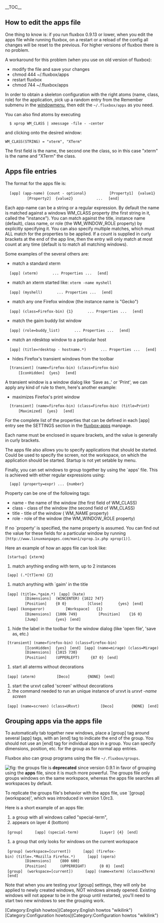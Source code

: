 \_\_TOC\_\_

How to edit the apps file
-------------------------

One thing to know is: if you run fluxbox 0.9.13 or lower, when you edit the apps file while running fluxbox, on a restart or a reload of the config all changes will be reset to the previous. For higher versions of fluxbox there is no problem.

A workaround for this problem (when you use on old version of fluxbox):

-   modify the file and save your changes
-   chmod 444 \~/.fluxbox/apps
-   restart fluxbox
-   chmod 744 \~/.fluxbox/apps

In order to obtain a skeleton configuration with the right atoms (name, class, role) for the application, pick up a random entry from the Remember submenu in the [windowmenu](http://fluxbox-wiki.org/index.php?title=Editing_the_windowmenu), then edit the `~/.fluxbox/apps` as you need.

You can also find atoms by executing

`  $ xprop WM_CLASS | xmessage -file - -center`

and clicking onto the desired window:

`WM_CLASS(STRING) = "xterm", "XTerm"`

The first field is the name, the second one the class, so in this case "xterm" is the name and "XTerm" the class.

Apps file entries
-----------------

The format for the apps file is:

`  [app] (app-name) {count - optional}`
`          [Property1]  {value1}`
`          [Property2]  {value2}`
`          ...`
`  [end]`

Each app-name can be a string or a regular expression. By default the name is matched against a windows WM\_CLASS property (the first string in it, called the "instance"). You can match against the title, instance name (default), class name, or role (the WM\_WINDOW\_ROLE property) by explicitly specifying it. You can also specify multiple matches, which must ALL match for the properties to be applied. If a count is supplied in curly brackets at the end of the app line, then the entry will only match at most count at any time (default is to match all matching windows).

Some examples of the several others are:

-   match a standard xterm

`  [app] (xterm)`
`      ... Properties ...`
`  [end]`

-   match an xterm started like: `xterm -name myshell`

`  [app] (myshell)`
`      ... Properties ...`
`  [end]`

-   match any one Firefox window (the instance name is "Gecko")

`  [app] (class=Firefox-bin) {1}`
`      ... Properties ...`
`  [end]`

-   match the gaim buddy list window

`  [app] (role=buddy_list)`
`      ... Properties ...`
`  [end]`

-   match an rdesktop window to a particular host

`  [app] (title=rdesktop - hostname.*)`
`      ... Properties ...`
`  [end]`

-   hides Firefox's transient windows from the toolbar

`  [transient] (name=firefox-bin) (class=Firefox-bin)`
`      [IconHidden]  {yes}`
`  [end]`

A transient window is a window dialog like 'Save as..' or 'Print', we can apply any kind of rule to them, here's another example:

-   maximizes Firefox's print window

`  [transient] (name=firefox-bin) (class=Firefox-bin) (title=Print)`
`      [Maximized]  {yes}`
`  [end]`

For the complete list of the properties that can be defined in each [app] entry see the SETTINGS section in the [fluxbox-apps](http://fluxbox.org/help/man-fluxbox-apps.php) manpage.

Each name must be enclosed in square brackets, and the value is generally in curly brackets.

The apps file also allows you to specify applications that should be started. Could be used to specify the screen, not the workspace, on which the application should be started. Startup is not yet setable by menu.

Finally, you can set windows to group together by using the \`apps' file. This is achieved with either regular expressions using:

`  [app] (property=expr) ... {number}`

Property can be one of the following tags:

-   name - the name of the window (the first field of WM\_CLASS)
-   class - class of the window (the second field of WM\_CLASS)
-   title - title of the window ( WM\_NAME property)
-   role - role of the window (the WM\_WINDOW\_ROLE property)

If no \`property' is specified, the name property is assumed. You can find out the value for these fields for a particular window by running `[http://www.linuxmanpages.com/man1/xprop.1x.php xprop(1)]`.

Here an example of how an apps file can look like:

` [startup] {xterm}`

1.  match anything ending with term, up to 2 instances

` [app] (.*[tT]erm) {2}`

1.  match anything with \`gaim' in the title

` [app] (title=.*gaim.*)`
` [app] (kate)`
`         [Dimensions]  (WINCENTER) {1022 747}`
`         [Position]    {0 0}`
`         [Close]       {yes}`
` [end]`
` [app] (konqueror)`
`         [Workspace]   {1}`
`         [Dimensions]  {1006 749}`
`         [Position]    {16 0}`
`         [Jump]        {yes}`
` [end]`

1.  hide the label in the toolbar for the window dialog (like 'open file', 'save as, etc.)

` [transient] (name=firefox-bin) (class=Firefox-bin)`
`         [IconHidden]  {yes}`
` [end]`
` [app] (name=mirage) (class=Mirage)`
`         [Dimensions]  {1015 730}`
`         [Position]    (UPPERLEFT)     {87 0}`
` [end]`

1.  start all aterms without decorations

` [app] (aterm)`
`         [Deco]        {NONE}`
` [end]`

1.  start the urxvt called 'screen' without decorations
2.  the command needed to run an unique instance of urxvt is *urxvt -name screen*

` [app] (name=screen) (class=URxvt)`
`         [Deco]        {NONE}`
` [end]`

Grouping apps via the apps file
-------------------------------

To automatically tab together new windows, place a [group] tag around several [app] tags, with an [end] tag to indicate the end of the group. You should not use an [end] tag for individual apps in a group. You can specify dimensions, position, etc. for the group as for normal app entries.

Fluxbox also can group programs using the file `~/.fluxbox/groups`.

![](Note.png "fig:") the groups file is **deprecated** since version 0.9.1 in favor of grouping using the **apps** file, since it is much more powerful. The groups file only groups windows on the same workspace, whereas the apps file searches all workspaces by default.

To replicate the groups file's behavior with the apps file, use \`[group] (workspace)', which was introduced in version 1.0rc3.

Here is a short example of an apps file:

1.  a group with all windows called "special-term",
2.  appears on layer 4 (bottom)

` [group]`
`     [app] (special-term)`
`         [Layer] {4}`
` [end]`
` `

1.  a group that only looks for windows on the current workspace

` [group] (workspace=[current])`
`     [app] (firefox-bin) (title=.*Mozilla Firefox.*)`
`     [app] (opera)`
`         [Dimensions]    {800 600}`
`         [Position]      (UPPERRIGHT)      {0 0}`
` [end]`
` [group]  (workspace=[current])`
`     [app] (name=xterm) (class=XTerm)`
` [end]`

Note that when you are testing your [group] settings, they will only be applied to newly created windows, NOT windows already opened. Existing windows will not appear to be in the group until restarted, you'll need to start two new windows to see the grouping work.

[Category:English howtos](Category:English howtos "wikilink") [Category:Configuration howtos](Category:Configuration howtos "wikilink")
